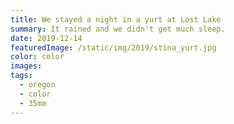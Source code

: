 ```yaml
---
title: We stayed a night in a yurt at Lost Lake
summary: It rained and we didn't get much sleep. 
date: 2019-12-14
featuredImage: /static/img/2019/stina_yurt.jpg
color: color
images:
tags:
  - oregon
  - color
  - 35mm
---
```

